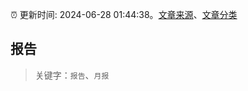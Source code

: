:alarm_clock: 更新时间: 2024-06-28 01:44:38。[文章来源](/README.md)、[文章分类](/TAGS.md)

## 报告


> 关键字：`报告`、`月报`



